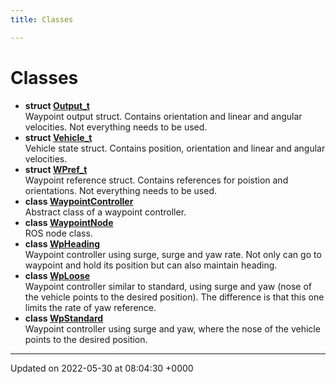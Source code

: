 ```yaml
---
title: Classes

---
```


# Classes




* **struct [Output_t](/medusa_base/api/markdown/medusa_control/outer_loops_controllers/waypoint/Classes/structOutput__t/)** <br>Waypoint output struct. Contains orientation and linear and angular velocities. Not everything needs to be used. 
* **struct [Vehicle_t](/medusa_base/api/markdown/medusa_control/outer_loops_controllers/waypoint/Classes/structVehicle__t/)** <br>Vehicle state struct. Contains position, orientation and linear and angular velocities. 
* **struct [WPref_t](/medusa_base/api/markdown/medusa_control/outer_loops_controllers/waypoint/Classes/structWPref__t/)** <br>Waypoint reference struct. Contains references for poistion and orientations. Not everything needs to be used. 
* **class [WaypointController](/medusa_base/api/markdown/medusa_control/outer_loops_controllers/waypoint/Classes/classWaypointController/)** <br>Abstract class of a waypoint controller. 
* **class [WaypointNode](/medusa_base/api/markdown/medusa_control/outer_loops_controllers/waypoint/Classes/classWaypointNode/)** <br>ROS node class. 
* **class [WpHeading](/medusa_base/api/markdown/medusa_control/outer_loops_controllers/waypoint/Classes/classWpHeading/)** <br>Waypoint controller using surge, surge and yaw rate. Not only can go to waypoint and hold its position but can also maintain heading. 
* **class [WpLoose](/medusa_base/api/markdown/medusa_control/outer_loops_controllers/waypoint/Classes/classWpLoose/)** <br>Waypoint controller similar to standard, using surge and yaw (nose of the vehicle points to the desired position). The difference is that this one limits the rate of yaw reference. 
* **class [WpStandard](/medusa_base/api/markdown/medusa_control/outer_loops_controllers/waypoint/Classes/classWpStandard/)** <br>Waypoint controller using surge and yaw, where the nose of the vehicle points to the desired position. 



-------------------------------

Updated on 2022-05-30 at 08:04:30 +0000
